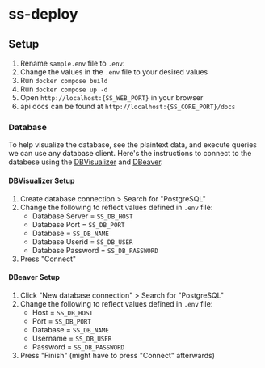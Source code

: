 # ss-deploy

## Setup

1. Rename `sample.env` file to `.env`:
2. Change the values in the `.env` file to your desired values
3. Run `docker compose build`
4. Run `docker compose up -d`
5. Open `http://localhost:{SS_WEB_PORT}` in your browser
6. api docs can be found at `http://localhost:{SS_CORE_PORT}/docs`

### Database
To help visualize the database, see the plaintext data, and execute queries we can use any database client. Here's the instructions to connect to the databese using the [DBVisualizer](https://www.dbvis.com/) and [DBeaver](https://dbeaver.io/).

#### DBVisualizer Setup
1. Create database connection > Search for "PostgreSQL"
2. Change the following to reflect values defined in `.env` file:
    - Database Server = `SS_DB_HOST`
    - Database Port = `SS_DB_PORT`
    - Database = `SS_DB_NAME`
    - Database Userid = `SS_DB_USER`
    - Database Password = `SS_DB_PASSWORD`
3. Press "Connect"

#### DBeaver Setup
1. Click "New database connection" > Search for "PostgreSQL"
2. Change the following to reflect values defined in `.env` file:
    - Host = `SS_DB_HOST`
    - Port = `SS_DB_PORT`
    - Database = `SS_DB_NAME`
    - Username = `SS_DB_USER`
    - Password = `SS_DB_PASSWORD`
3. Press "Finish" (might have to press "Connect" afterwards)
